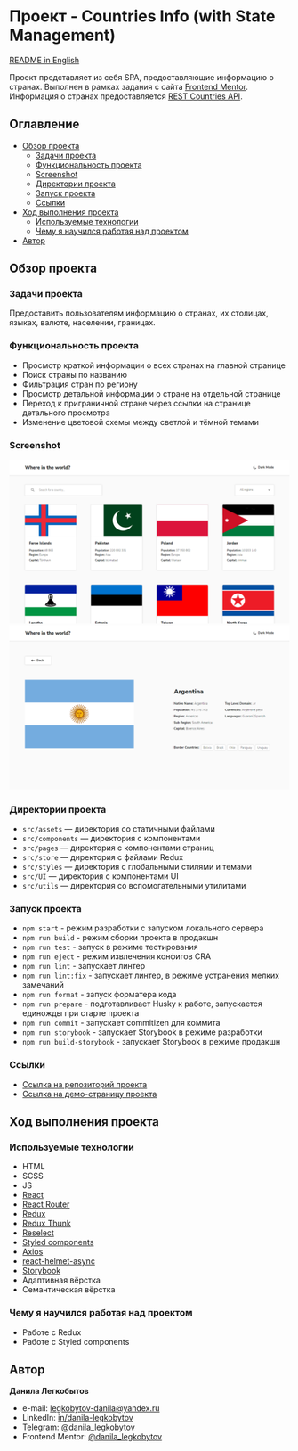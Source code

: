 # Проект - Countries Info (with State Management)

[README in English](./README-en.md)

Проект представляет из себя SPA, предоставляющие информацию о странах. Выполнен в рамках задания с сайта [Frontend Mentor](https://www.frontendmentor.io). Информация о странах предоставляется [REST Countries API](https://restcountries.com).

## Оглавление

- [Обзор проекта](#обзор-проекта)
  - [Задачи проекта](#задачи-проекта)
  - [Функциональность проекта](#функциональность-проекта)
  - [Screenshot](#screenshot)
  - [Директории проекта](#директории-проекта)
  - [Запуск проекта](#запуск-проекта)
  - [Ссылки](#ссылки)
- [Ход выполнения проекта](#ход-выполнения-проекта)
  - [Используемые технологии](#используемые-технологии)
  - [Чему я научился работая над проектом](#чему-я-научился-работая-над-проектом)
- [Автор](#автор)

## Обзор проекта

### Задачи проекта

Предоставить пользователям информацию о странах, их столицах, языках, валюте, населении, границах.

### Функциональность проекта

- Просмотр краткой информации о всех странах на главной странице
- Поиск страны по названию
- Фильтрация стран по региону
- Просмотр детальной информации о стране на отдельной странице
- Переход к приграничной стране через ссылки на странице детального просмотра
- Изменение цветовой схемы между светлой и тёмной темами

### Screenshot

![Home page screenshot](./screenshot/ci_home_lm.png)
![Detail page screenshot](./screenshot/ci_detail_lm.png)

### Директории проекта

- `src/assets` — директория со статичными файлами
- `src/components` — директория с компонентами
- `src/pages` — директория с компонентами страниц
- `src/store` — директория с файлами Redux
- `src/styles` — директория с глобальными стилями и темами
- `src/UI` — директория с компонентами UI
- `src/utils` — директория со вспомогательными утилитами

### Запуск проекта

- `npm start` - режим разработки с запуском локального сервера
- `npm run build` - режим сборки проекта в продакшн
- `npm run test` - запуск в режиме тестирования
- `npm run eject` - режим извлечения конфигов CRA
- `npm run lint` - запускает линтер
- `npm run lint:fix` - запускает линтер, в режиме устранения мелких замечаний
- `npm run format` - запуск форматера кода
- `npm run prepare` - подготавливает Husky к работе, запускается единожды при старте проекта
- `npm run commit` - запускает commitizen для коммита
- `npm run storybook` - запускает Storybook в режиме разработки
- `npm run build-storybook` - запускает Storybook в режиме продакшн

### Ссылки

- [Ссылка на репозиторий проекта](https://github.com/Bjorn86/countries-info-sm)
- [Ссылка на демо-страницу проекта](https://bjorn86.github.io/countries-info-sm/)

## Ход выполнения проекта

### Используемые технологии

- HTML
- SCSS
- JS
- [React](https://react.dev/)
- [React Router](https://reactrouter.com/en/main)
- [Redux](https://redux.js.org/)
- [Redux Thunk](https://www.npmjs.com/package/redux-thunk)
- [Reselect](https://www.npmjs.com/package/reselect)
- [Styled components](https://styled-components.com/)
- [Axios](https://www.npmjs.com/package/axios)
- [react-helmet-async](https://www.npmjs.com/package/react-helmet-async)
- [Storybook](https://storybook.js.org/)
- Адаптивная вёрстка
- Семантическая вёрстка

### Чему я научился работая над проектом

- Работе с Redux
- Работе с Styled components

## Автор

**Данила Легкобытов**

- e-mail: [legkobytov-danila@yandex.ru](mailto:legkobytov-danila@yandex.ru)
- LinkedIn: [in/danila-legkobytov](https://www.linkedin.com/in/danila-legkobytov/)
- Telegram: [@danila_legkobytov](https://t.me/danila_legkobytov)
- Frontend Mentor: [@danila_legkobytov](https://www.frontendmentor.io/profile/Bjorn86)
